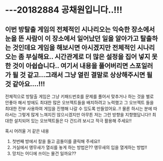 # ---20182884 공채원입니다..!!!
이번 방탈출 게임의 전체적인 시나리오는 익숙한 장소에서 눈을 뜬 사람이 이 장소에서 일어났던 일을 알아가고 탈출하는 것인데요
게임을 해보시면 아시겠지만 전체적인 시나리오는 좀 부실해요.. 시간관계로 더 많은 설정을 집어 넣지 못한 것이 아쉽습니다.. 여기서 내용을 풀어버리면 스포일러가 될 것 같고...그래서 그냥 열린 결말로 상상해주시면 될 것 같아요....!!!
---------------------------------------------------------------------------------------------------
전체적으로 방탈출 게임은 그냥 키패드번호를 문제를 풀어서 맞추거나 하는 것을 별로 안좋아 해서 방에도 최대한 많은 오브젝트들을 배치하려고 노력했고 그 오브젝트 들을 최대한 전부 사용하여 게임을 진행해 나갈 수 있도록 만들었어요..!! 물론 하시는 분에 따라서는 그렇게 많게 느껴지진 않으시겠지만 아무튼 저는 그런 방향을 지향했답니다!! 최대한 설치되어 있는 오브젝트들은 다 건드려 보시고 적극 활용해 주세요!!

혹시 어려울 거 같은 내용
1. 첫번째 방에서 칼을 들고 곰돌이를 클릭해 주세요!!
2. 거실에서 앵무새가 열쇠를 놓게 하는 방법은?? 앵무새의 입을 열게하는 방법!!
3. 망치는 어디에 쓰이는 물건 일까요??
